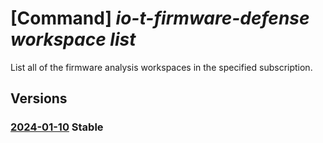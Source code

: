 # [Command] _io-t-firmware-defense workspace list_

List all of the firmware analysis workspaces in the specified subscription.

## Versions

### [2024-01-10](/Resources/mgmt-plane/L3N1YnNjcmlwdGlvbnMve30vcHJvdmlkZXJzL21pY3Jvc29mdC5pb3RmaXJtd2FyZWRlZmVuc2Uvd29ya3NwYWNlcw==/2024-01-10.xml) **Stable**

<!-- mgmt-plane /subscriptions/{}/providers/microsoft.iotfirmwaredefense/workspaces 2024-01-10 -->
<!-- mgmt-plane /subscriptions/{}/resourcegroups/{}/providers/microsoft.iotfirmwaredefense/workspaces 2024-01-10 -->

